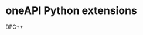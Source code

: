 # oneAPI Python extensions

DPC++

[compilation-flow]: https://www.intel.com/content/www/us/en/develop/documentation/oneapi-programming-guide/top/programming-interface/compilation-flow-overview.html